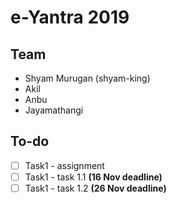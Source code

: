 # e-Yantra 2019

## Team
- Shyam Murugan (shyam-king)
- Akil
- Anbu
- Jayamathangi 

## To-do
- [ ] Task1 - assignment
- [ ] Task1 - task 1.1 **(16 Nov deadline)**
- [ ] Task1 - task 1.2 **(26 Nov deadline)** 
